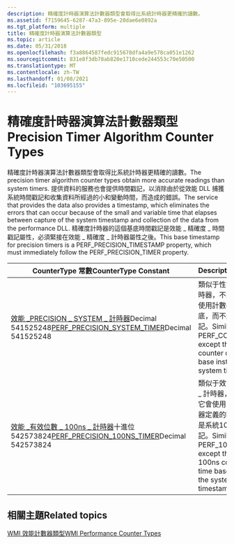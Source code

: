```yaml
---
description: 精確度計時器演算法計數器類型會取得比系統計時器更精確的讀數。
ms.assetid: f7159645-6287-47a3-895e-20dae6e0892a
ms.tgt_platform: multiple
title: 精確度計時器演算法計數器類型
ms.topic: article
ms.date: 05/31/2018
ms.openlocfilehash: f3a8864587fedc915678dfa4a9e578ca051e1262
ms.sourcegitcommit: 831e8f3db78ab820e1710cede244553c70e50500
ms.translationtype: MT
ms.contentlocale: zh-TW
ms.lasthandoff: 01/08/2021
ms.locfileid: "103695155"
---
```

# <a name="precision-timer-algorithm-counter-types"></a><span data-ttu-id="be13b-103">精確度計時器演算法計數器類型</span><span class="sxs-lookup"><span data-stu-id="be13b-103">Precision Timer Algorithm Counter Types</span></span>

<span data-ttu-id="be13b-104">精確度計時器演算法計數器類型會取得比系統計時器更精確的讀數。</span><span class="sxs-lookup"><span data-stu-id="be13b-104">The precision timer algorithm counter types obtain more accurate readings than system timers.</span></span> <span data-ttu-id="be13b-105">提供資料的服務也會提供時間戳記，以消除由於從效能 DLL 捕獲系統時間戳記和收集資料所經過的小和變動時間，而造成的錯誤。</span><span class="sxs-lookup"><span data-stu-id="be13b-105">The service that provides the data also provides a timestamp, which eliminates the errors that can occur because of the small and variable time that elapses between capture of the system timestamp and collection of the data from the performance DLL.</span></span> <span data-ttu-id="be13b-106">精確度計時器的這個基底時間戳記是效能 \_ 精確度 \_ 時間戳記屬性，必須緊接在效能 \_ 精確度 \_ 計時器屬性之後。</span><span class="sxs-lookup"><span data-stu-id="be13b-106">This base timestamp for precision timers is a PERF\_PRECISION\_TIMESTAMP property, which must immediately follow the PERF\_PRECISION\_TIMER property.</span></span>



| <span data-ttu-id="be13b-107">CounterType 常數</span><span class="sxs-lookup"><span data-stu-id="be13b-107">CounterType Constant</span></span>                                                                                         | <span data-ttu-id="be13b-108">Description</span><span class="sxs-lookup"><span data-stu-id="be13b-108">Description</span></span>                                                                                                                  |
|--------------------------------------------------------------------------------------------------------------|------------------------------------------------------------------------------------------------------------------------------|
| <span data-ttu-id="be13b-109">[效能 \_PRECISION \_ SYSTEM \_ 計時器](/previous-versions/windows/it-pro/windows-server-2003/cc785636(v=ws.10))Decimal 541525248</span><span class="sxs-lookup"><span data-stu-id="be13b-109">[PERF\_PRECISION\_SYSTEM\_TIMER](/previous-versions/windows/it-pro/windows-server-2003/cc785636(v=ws.10))Decimal 541525248</span></span><br/> | <span data-ttu-id="be13b-110">類似于性能 \_ 計數器 \_ 計時器，不同之處在于它會使用計數器定義的時間基底，而不是系統時間戳記。</span><span class="sxs-lookup"><span data-stu-id="be13b-110">Similar to PERF\_COUNTER\_TIMER except that it uses a counter defined time base instead of the system timestamp.</span></span>             |
| <span data-ttu-id="be13b-111">[效能 \_有效位數 \_ 100ns \_ 計時器](/previous-versions/windows/it-pro/windows-server-2003/cc785636(v=ws.10))十進位542573824</span><span class="sxs-lookup"><span data-stu-id="be13b-111">[PERF\_PRECISION\_100NS\_TIMER](/previous-versions/windows/it-pro/windows-server-2003/cc785636(v=ws.10))Decimal 542573824</span></span><br/>  | <span data-ttu-id="be13b-112">類似于效能 \_ 100NSEC \_ 計時器，不同之處在于它會使用100ns 個計數器定義的時間基底，而不是系統100ns 時間戳記。</span><span class="sxs-lookup"><span data-stu-id="be13b-112">Similar to PERF\_100NSEC\_TIMER except that it uses a 100ns counter defined time base instead of the system 100ns timestamp.</span></span> |



 

## <a name="related-topics"></a><span data-ttu-id="be13b-113">相關主題</span><span class="sxs-lookup"><span data-stu-id="be13b-113">Related topics</span></span>

<dl> <dt>

[<span data-ttu-id="be13b-114">WMI 效能計數器類型</span><span class="sxs-lookup"><span data-stu-id="be13b-114">WMI Performance Counter Types</span></span>](wmi-performance-counter-types.md)
</dt> </dl>

 

